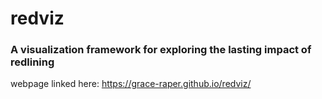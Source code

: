 # redviz
###  A visualization framework for exploring the lasting impact of redlining
webpage linked here: https://grace-raper.github.io/redviz/
